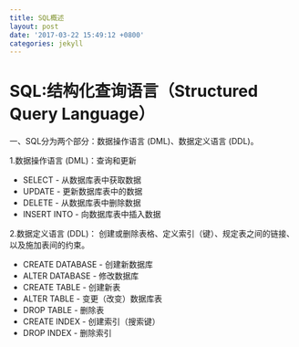 ```yaml
---
title: SQL概述
layout: post
date: '2017-03-22 15:49:12 +0800'
categories: jekyll
---
```



<h1>SQL:结构化查询语言（Structured Query Language）</h1>

一、SQL分为两个部分：数据操作语言 (DML)、数据定义语言 (DDL)。

1.数据操作语言 (DML)：查询和更新

* SELECT - 从数据库表中获取数据
* UPDATE - 更新数据库表中的数据
* DELETE - 从数据库表中删除数据
* INSERT INTO - 向数据库表中插入数据

2.数据定义语言 (DDL)： 创建或删除表格、定义索引（键）、规定表之间的链接、以及施加表间的约束。

* CREATE DATABASE - 创建新数据库
* ALTER DATABASE - 修改数据库
* CREATE TABLE - 创建新表
* ALTER TABLE - 变更（改变）数据库表
* DROP TABLE - 删除表
* CREATE INDEX - 创建索引（搜索键）
* DROP INDEX - 删除索引

